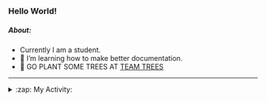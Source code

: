 ### Hello World!

##### About:
- Currently I am a student.
- 🌱 I’m learning how to make better documentation.
- 🌱 GO PLANT SOME TREES AT [TEAM TREES](https://teamtrees.org/)

---
<details>
  <summary>:zap: My Activity:</summary>
  
<!--START_SECTION:waka-->
![Code Time](http://img.shields.io/badge/Code%20Time-1%2C266%20hrs%2047%20mins-blue)

**I'm a Night 🦉** 

```text
🌞 Morning                2117 commits        ███░░░░░░░░░░░░░░░░░░░░░░   10.38 % 
🌆 Daytime                6767 commits        ████████░░░░░░░░░░░░░░░░░   33.19 % 
🌃 Evening                5878 commits        ███████░░░░░░░░░░░░░░░░░░   28.83 % 
🌙 Night                  5624 commits        ███████░░░░░░░░░░░░░░░░░░   27.59 % 
```
📅 **I'm Most Productive on Wednesday** 

```text
Monday                   2775 commits        ███░░░░░░░░░░░░░░░░░░░░░░   13.61 % 
Tuesday                  2795 commits        ███░░░░░░░░░░░░░░░░░░░░░░   13.71 % 
Wednesday                4803 commits        ██████░░░░░░░░░░░░░░░░░░░   23.56 % 
Thursday                 2706 commits        ███░░░░░░░░░░░░░░░░░░░░░░   13.27 % 
Friday                   2221 commits        ███░░░░░░░░░░░░░░░░░░░░░░   10.89 % 
Saturday                 1783 commits        ██░░░░░░░░░░░░░░░░░░░░░░░   08.75 % 
Sunday                   3303 commits        ████░░░░░░░░░░░░░░░░░░░░░   16.20 % 
```


📊 **This Week I Spent My Time On** 

```text
🔥 Editors: 
IntelliJ                 9 hrs 5 mins        █████████████████░░░░░░░░   66.99 % 
Android Studio           4 hrs 28 mins       ████████░░░░░░░░░░░░░░░░░   33.01 % 

🐱‍💻 Projects: 
dev-dialogue             8 hrs 57 mins       █████████████████░░░░░░░░   66.06 % 
test-compose-2           3 hrs 3 mins        ██████░░░░░░░░░░░░░░░░░░░   22.50 % 
UserApp                  44 mins             █░░░░░░░░░░░░░░░░░░░░░░░░   05.43 % 
Little Lemon Menu        11 mins             ░░░░░░░░░░░░░░░░░░░░░░░░░   01.43 % 
swagstore                8 mins              ░░░░░░░░░░░░░░░░░░░░░░░░░   01.04 % 
```


 Last Updated on 25/11/2023 03:11:47 UTC
<!--END_SECTION:waka-->
</details>
